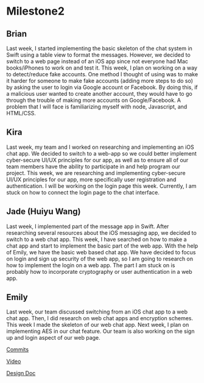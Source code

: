 # Milestone2

## Brian
Last week, I started implementing the basic skeleton of the chat system in Swift using a table view to format the messages. However, we decided to switch to a web page instead of an iOS app since not everyone had Mac books/iPhones to work on and test it. This week, I plan on working on a way to detect/reduce fake accounts. One method I thought of using was to make it harder for someone to make fake accounts (adding more steps to do so) by asking the user to login via Google account or Facebook. By doing this, if a malicious user wanted to create another account, they would have to go through the trouble of making more accounts on Google/Facebook. A problem that I will face is familiarizing myself with node, Javascript, and HTML/CSS.

## Kira
Last week, my team and I worked on researching and implementing an iOS chat app. We decided to switch to a web-app so we could better implement cyber-secure UI/UX principles for our app, as well as to ensure all of our team members have the ability to participate in and help program our project. This week, we are researching and implementing cyber-secure UI/UX principles for our app, more specifically user registration and authentication. I will be working on the login page this week. Currently, I am stuck on how to connect the login page to the chat interface.

## Jade (Huiyu Wang)
Last week, I implemented part of the message app in Swift. After researching several resources about the iOS messaging app, we decided to switch to a web chat app. This week, I have searched on how to make a chat app and start to implement the basic part of the web app. With the help of Emily, we have the basic web based chat app. We have decided to focus on login and sign up security of the web app, so I am going to research on how to implement the login on a web app. The part I am stuck on is probably how to incorporate cryptography or user authentication in a web app.

## Emily
Last week, our team discussed switching from an iOS chat app to a web chat app. Then, I did research on web chat apps and encryption schemes. This week I made the skeleton of our web chat app. Next week, I plan on implementing AES in our chat feature. Our team is also working on the sign up and login aspect of our web page.


[Commits](https://github.com/ECS153/final-project-group-6/commits/master)

[Video](https://youtu.be/wnxC62HTsEs)

[Design Doc](https://docs.google.com/document/d/1k-ttte-qb1OcJXbYxbda8sQISUnAL5TRsf72LQRvfO0/edit?usp=sharing)
